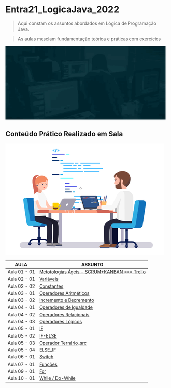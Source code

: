 # Entra21_LogicaJava_2022

> Aqui constam os assuntos abordados em Lógica de Programação Java.

> As aulas mesclam fundamentação teórica e práticas com exercícios

![Gif Entra21](/entra21.gif)


## Conteúdo Prático Realizado em Sala
 
<a href="#"><img  src="giphy.gif" width="500 " height="350" /></a>

| AULA | ASSUNTO |
|------|---------|
|Aula 01 - 01|[Metotologias Ágeis - SCRUM+KANBAN === Trello](https://trello.com/b/v8uWxawZ/entra21-2022)
|Aula 02 - 01|[Variáveis](./Aula02%20-%2001%20-%20Variaveis/)                                    
|Aula 02 - 02|[Constantes](./Aula02%20-%2002%20-%20Constantes/)
|Aula 03 - 01|[Operadores Aritméticos](./Aula03%20-%2001%20-%20OperadoresAritmeticos/)
|Aula 03 - 02|[Incremento e Decremento](./Aula03%20-%2002%20-%20IncrementoDecremento/)
|Aula 04 - 01|[Operadores de Igualdade](./Aula04%20-%2001%20-%20OperadoresDeIgualdade/)
|Aula 04 - 02|[Operadores Relacionais](./Aula04%20-%2002%20-%20OperadoresRelacionais/)
|Aula 04 - 03|[Operadores Lógicos](./Aula04%20-%2003%20-%20OperadoresLogicos/)
|Aula 05 - 01|[IF](./Aula05%20-%2001%20-%20IF/)
|Aula 05 - 02|[IF-ELSE](./Aula05%20-%2002%20-%20ifElse/)
|Aula 05 - 03|[Operador Ternário_src](./Aula05%20-%2003%20-%20OperadorTernario/)
|Aula 05 - 04|[ELSE_IF](./Aula05%20-%2004%20%20-%20ElseIF/)
|Aula 06 - 01|[Switch](./Aula06%20-%2001%20-%20Switch/)
|Aula 07 - 01|[Funções](./Aula07%20-%2001%20-%20Funcoes/)
|Aula 09 - 01|[For](./Aula09%20-%20For/)
|Aula 10 - 01|[While / Do-While](./Aula10%20-%2001%20-%20While/)